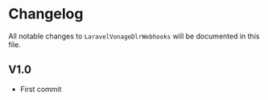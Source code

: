 # Changelog

All notable changes to `LaravelVonageDlrWebhooks` will be documented in this file.

## V1.0

- First commit
